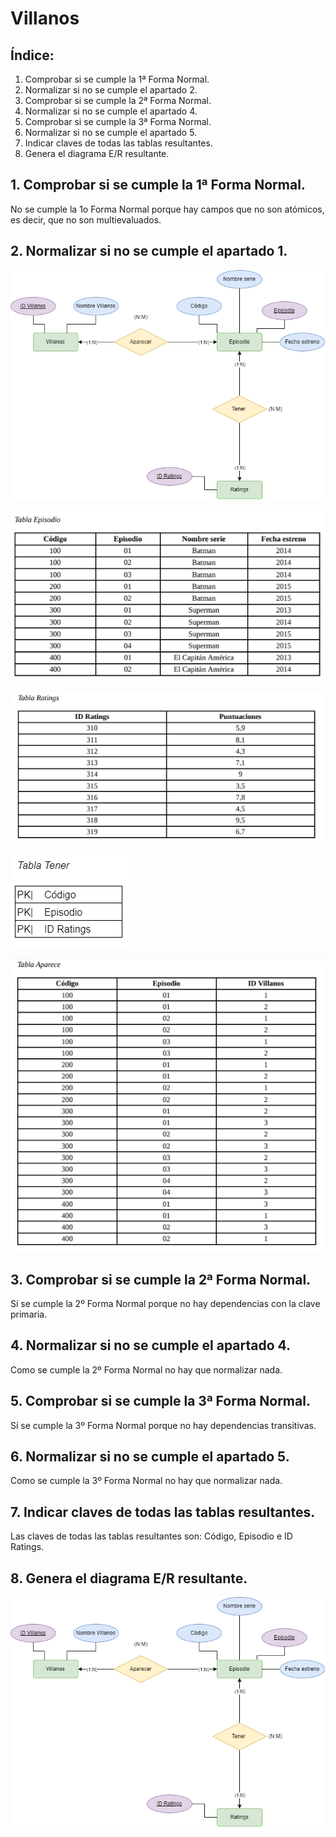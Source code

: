 # Villanos
## Índice:

1. Comprobar si se cumple la 1ª Forma Normal.
2. Normalizar si no se cumple el apartado 2.
3. Comprobar si se cumple la 2ª Forma Normal.
4. Normalizar si no se cumple el apartado 4.
5. Comprobar si se cumple la 3ª Forma Normal.
6. Normalizar si no se cumple el apartado 5.
7. Indicar claves de todas las tablas resultantes.
8. Genera el diagrama E/R resultante.

## 1. Comprobar si se cumple la 1ª Forma Normal.

No se cumple la 1o Forma Normal porque hay campos que no son atómicos, es decir, que no son multievaluados.

## 2. Normalizar si no se cumple el apartado 1.

![<Tabla Villanos>](<https://github.com/Yaamiilaa/base-datos-bae-/blob/main/Tareas/Tarea14/img/Villanos.png>)

![<Tabla Episodio>](<https://github.com/Yaamiilaa/base-datos-bae-/blob/main/Tareas/Tarea14/img/Tabla%20episodio.PNG>)

![<Tabla Ratings>](<https://github.com/Yaamiilaa/base-datos-bae-/blob/main/Tareas/Tarea14/img/Tabla%20Ratings.PNG>)

![<Tabla Tener>](<https://github.com/Yaamiilaa/base-datos-bae-/blob/main/Tareas/Tarea14/img/Tabla%20Tener.PNG>)

![<Tabla Aparecer>](<https://github.com/Yaamiilaa/base-datos-bae-/blob/main/Tareas/Tarea14/img/Tabla%20Aparece.PNG>)

## 3. Comprobar si se cumple la 2ª Forma Normal.

Sí se cumple la 2º Forma Normal porque no hay dependencias con la clave primaria.

## 4. Normalizar si no se cumple el apartado 4.

Como se cumple la 2º Forma Normal no hay que normalizar nada.

## 5. Comprobar si se cumple la 3ª Forma Normal.

Sí se cumple la 3º Forma Normal porque no hay dependencias transitivas.

## 6. Normalizar si no se cumple el apartado 5.

Como se cumple la 3º Forma Normal no hay que normalizar nada.

## 7. Indicar claves de todas las tablas resultantes.

Las claves de todas las tablas resultantes son: Código, Episodio e ID Ratings.

## 8. Genera el diagrama E/R resultante.

![<E/R resultante>](<https://github.com/Yaamiilaa/base-datos-bae-/blob/main/Tareas/Tarea14/img/Villanos.png>)